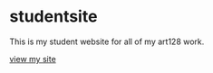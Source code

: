 # studentsite

This is my student website for all of my art128 work.

[view my site](https://lilyri.github.io/studentsite/)